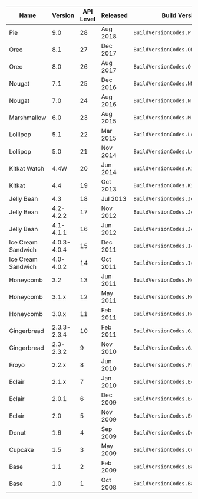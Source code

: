 
|Name|Version|API Level|Released|Build Version Code|
|--- |--- |--- |--- |--- |
|Pie|9.0|28|Aug 2018|`BuildVersionCodes.P`|
|Oreo|8.1|27|Dec 2017|`BuildVersionCodes.OMr1`|
|Oreo|8.0|26|Aug 2017|`BuildVersionCodes.O`|
|Nougat|7.1|25|Dec 2016|`BuildVersionCodes.NMr1`|
|Nougat|7.0|24|Aug 2016|`BuildVersionCodes.N`|
|Marshmallow|6.0|23|Aug 2015|`BuildVersionCodes.M`|
|Lollipop|5.1|22|Mar 2015|`BuildVersionCodes.LollipopMr1`|
|Lollipop|5.0|21|Nov 2014|`BuildVersionCodes.Lollipop`|
|Kitkat Watch|4.4W|20|Jun 2014|`BuildVersionCodes.KitKatWatch`|
|Kitkat|4.4|19|Oct 2013|`BuildVersionCodes.KitKat`|
|Jelly Bean|4.3|18|Jul 2013|`BuildVersionCodes.JellyBeanMr2`|
|Jelly Bean|4.2-4.2.2|17|Nov 2012|`BuildVersionCodes.JellyBeanMr1`|
|Jelly Bean|4.1-4.1.1|16|Jun 2012|`BuildVersionCodes.JellyBean`|
|Ice Cream Sandwich|4.0.3-4.0.4|15|Dec 2011|`BuildVersionCodes.IceCreamSandwichMr1`|
|Ice Cream Sandwich|4.0-4.0.2|14|Oct 2011|`BuildVersionCodes.IceCreamSandwich`|
|Honeycomb|3.2|13|Jun 2011|`BuildVersionCodes.HoneyCombMr2`|
|Honeycomb|3.1.x|12|May 2011|`BuildVersionCodes.HoneyCombMr1`|
|Honeycomb|3.0.x|11|Feb 2011|`BuildVersionCodes.HoneyComb`|
|Gingerbread|2.3.3-2.3.4|10|Feb 2011|`BuildVersionCodes.GingerBreadMr1`|
|Gingerbread|2.3-2.3.2|9|Nov 2010|`BuildVersionCodes.GingerBread`|
|Froyo|2.2.x|8|Jun 2010|`BuildVersionCodes.Froyo`|
|Eclair|2.1.x|7|Jan 2010|`BuildVersionCodes.EclairMr1`|
|Eclair|2.0.1|6|Dec 2009|`BuildVersionCodes.Eclair01`|
|Eclair|2.0|5|Nov 2009|`BuildVersionCodes.Eclair`|
|Donut|1.6|4|Sep 2009|`BuildVersionCodes.Donut`|
|Cupcake|1.5|3|May 2009|`BuildVersionCodes.Cupcake`|
|Base|1.1|2|Feb 2009|`BuildVersionCodes.Base11`|
|Base|1.0|1|Oct 2008|`BuildVersionCodes.Base`|

